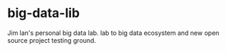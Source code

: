 # big-data-lib
Jim lan's personal big data lab. lab to  big data ecosystem and new open source project testing ground.
